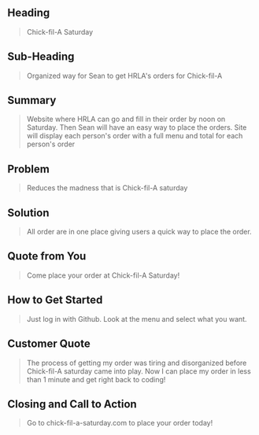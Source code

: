 ## Heading ##
  > Chick-fil-A Saturday

## Sub-Heading ##
  > Organized way for Sean to get HRLA's orders for Chick-fil-A

## Summary ##
  > Website where HRLA can go and fill in their order by noon on Saturday. Then Sean will have an easy way to place the orders. Site will display each person's order with a full menu and total for each person's order

## Problem ##
  > Reduces the madness that is Chick-fil-A saturday

## Solution ##
  > All order are in one place giving users a quick way to place the order.

## Quote from You ##
  > Come place your order at Chick-fil-A Saturday!

## How to Get Started ##
  > Just log in with Github. Look at the menu and select what you want.

## Customer Quote ##
  > The process of getting my order was tiring and disorganized before Chick-fil-A saturday came into play. Now I can place my order in less than 1 minute and get right back to coding!

## Closing and Call to Action ##
  > Go to chick-fil-a-saturday.com to place your order today!
